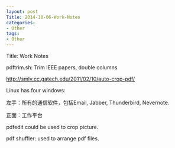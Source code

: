 ```yaml
---
layout: post
Title: 2014-10-06-Work-Notes
categories:
- Other
tags:
- Other
---
```

Title: Work Notes

pdftrim.sh: Trim IEEE papers, double columns

http://smlv.cc.gatech.edu/2011/02/10/auto-crop-pdf/

Linux has four windows: 

左手：所有的通信软件，包括Email, Jabber, Thunderbird, Nevernote.

正面：工作平台

pdfedit could be used to crop picture.

pdf shuffler: used to arrange pdf files.

